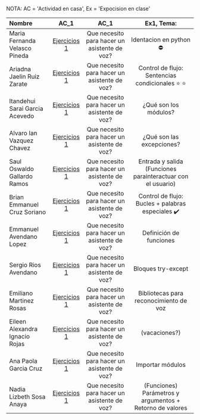 NOTA: AC = 'Actividad en casa', Ex = 'Expocision en clase'

| Nombre | AC_1 |  AC_1 | Ex1, Tema: |
|:-----|:--:|:--:|:--:|
| Maria Fernanda Velasco Pineda | [Ejercicios 1](https://github.com/Robotica76/Python_Bootcamp/blob/main/Students/AC1.md) | Que necesito para hacer un asistente de voz? |Identacion en python :no_entry: |
| Ariadna Jaelin Ruiz Zarate | [Ejercicios 1](https://github.com/Robotica76/Python_Bootcamp/blob/main/Students/AC1.md) | Que necesito para hacer un asistente de voz?| Control de flujo: Sentencias condicionales :star: :star:|
| Itandehui Sarai Garcia Acevedo | [Ejercicios 1](https://github.com/Robotica76/Python_Bootcamp/blob/main/Students/AC1.md) | Que necesito para hacer un asistente de voz?| ¿Qué son los módulos? |
| Alvaro Ian Vazquez Chavez | [Ejercicios 1](https://github.com/Robotica76/Python_Bootcamp/blob/main/Students/AC1.md) | Que necesito para hacer un asistente de voz?| ¿Qué son las excepciones? |
| Saul Oswaldo Gallardo Ramos | [Ejercicios 1](https://github.com/Robotica76/Python_Bootcamp/blob/main/Students/AC1.md) | Que necesito para hacer un asistente de voz?| Entrada y salida (Funciones parainteractuar con el usuario) |
| Brian Emmanuel Cruz Soriano | [Ejercicios 1](https://github.com/Robotica76/Python_Bootcamp/blob/main/Students/AC1.md) | Que necesito para hacer un asistente de voz?| Control de flujo: Bucles + palabras especiales :heavy_check_mark: |
| Emmanuel Avendano Lopez | [Ejercicios 1](https://github.com/Robotica76/Python_Bootcamp/blob/main/Students/AC1.md) | Que necesito para hacer un asistente de voz?| Definición de funciones |
| Sergio Rios Avendano | [Ejercicios 1](https://github.com/Robotica76/Python_Bootcamp/blob/main/Students/AC1.md) | Que necesito para hacer un asistente de voz?| Bloques try-except |
| Emiliano Martinez Rosas | [Ejercicios 1](https://github.com/Robotica76/Python_Bootcamp/blob/main/Students/AC1.md) | Que necesito para hacer un asistente de voz?| Bibliotecas para reconocimiento de voz |
| Eileen Alexandra Ignacio Rojas | [Ejercicios 1](https://github.com/Robotica76/Python_Bootcamp/blob/main/Students/AC1.md) | Que necesito para hacer un asistente de voz?| (vacaciones?)
| Ana Paola Garcia Cruz | [Ejercicios 1](https://github.com/Robotica76/Python_Bootcamp/blob/main/Students/AC1.md) | Que necesito para hacer un asistente de voz?| Importar módulos |
| Nadia Lizbeth Sosa Anaya | [Ejercicios 1](https://github.com/Robotica76/Python_Bootcamp/blob/main/Students/AC1.md) | Que necesito para hacer un asistente de voz?| (Funciones) Parámetros y argumentos + Retorno de valores |
